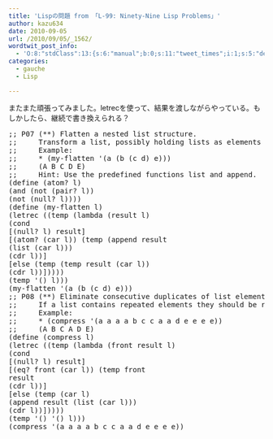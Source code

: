 ```yaml
---
title: 'Lispの問題 from 「L-99: Ninety-Nine Lisp Problems」'
author: kazu634
date: 2010-09-05
url: /2010/09/05/_1562/
wordtwit_post_info:
  - 'O:8:"stdClass":13:{s:6:"manual";b:0;s:11:"tweet_times";i:1;s:5:"delay";i:0;s:7:"enabled";i:1;s:10:"separation";s:2:"60";s:7:"version";s:3:"3.7";s:14:"tweet_template";b:0;s:6:"status";i:2;s:6:"result";a:0:{}s:13:"tweet_counter";i:2;s:13:"tweet_log_ids";a:1:{i:0;i:5339;}s:9:"hash_tags";a:0:{}s:8:"accounts";a:1:{i:0;s:7:"kazu634";}}'
categories:
  - gauche
  - Lisp

---
```

<div class="section">
<p>
    またまた頑張ってみました。letrecを使って、結果を渡しながらやっている。もしかしたら、継続で書き換えられる？
</p>
  
<pre class="syntax-highlight">
<span class="synComment">;; P07 (**) Flatten a nested list structure.</span>
<span class="synComment">;;     Transform a list, possibly holding lists as elements into a `flat' list by replacing each list with its elements (recursively).</span>
<span class="synComment">;;     Example:</span>
<span class="synComment">;;     * (my-flatten '(a (b (c d) e)))</span>
<span class="synComment">;;     (A B C D E)</span>
<span class="synComment">;;     Hint: Use the predefined functions list and append.</span>
<span class="synSpecial">(</span>define <span class="synSpecial">(</span><span class="synStatement">atom</span>? l<span class="synSpecial">)</span>
<span class="synSpecial">(</span><span class="synStatement">and</span> <span class="synSpecial">(</span><span class="synStatement">not</span> <span class="synSpecial">(</span>pair? l<span class="synSpecial">))</span>
<span class="synSpecial">(</span><span class="synStatement">not</span> <span class="synSpecial">(</span><span class="synStatement">null</span>? l<span class="synSpecial">))))</span>
<span class="synSpecial">(</span>define <span class="synSpecial">(</span>my-flatten l<span class="synSpecial">)</span>
<span class="synSpecial">(</span>letrec <span class="synSpecial">((</span>temp <span class="synSpecial">(</span><span class="synStatement">lambda</span> <span class="synSpecial">(</span>result l<span class="synSpecial">)</span>
<span class="synSpecial">(</span><span class="synStatement">cond</span>
[<span class="synSpecial">(</span><span class="synStatement">null</span>? l<span class="synSpecial">)</span> result]
[<span class="synSpecial">(</span><span class="synStatement">atom</span>? <span class="synSpecial">(</span><span class="synStatement">car</span> l<span class="synSpecial">))</span> <span class="synSpecial">(</span>temp <span class="synSpecial">(</span><span class="synStatement">append</span> result
<span class="synSpecial">(</span><span class="synStatement">list</span> <span class="synSpecial">(</span><span class="synStatement">car</span> l<span class="synSpecial">)))</span>
<span class="synSpecial">(</span><span class="synStatement">cdr</span> l<span class="synSpecial">))</span>]
[else <span class="synSpecial">(</span>temp <span class="synSpecial">(</span>temp result <span class="synSpecial">(</span><span class="synStatement">car</span> l<span class="synSpecial">))</span>
<span class="synSpecial">(</span><span class="synStatement">cdr</span> l<span class="synSpecial">))</span>]<span class="synSpecial">))))</span>
<span class="synSpecial">(</span>temp <span class="synSpecial">'()</span> l<span class="synSpecial">)))</span>
<span class="synSpecial">(</span>my-flatten <span class="synSpecial">'(</span>a <span class="synSpecial">(</span>b <span class="synSpecial">(</span>c d<span class="synSpecial">)</span> e<span class="synSpecial">)))</span>
<span class="synComment">;; P08 (**) Eliminate consecutive duplicates of list elements.</span>
<span class="synComment">;;     If a list contains repeated elements they should be replaced with a single copy of the element. The order of the elements should not be changed.</span>
<span class="synComment">;;     Example:</span>
<span class="synComment">;;     * (compress '(a a a a b c c a a d e e e e))</span>
<span class="synComment">;;     (A B C A D E)</span>
<span class="synSpecial">(</span>define <span class="synSpecial">(</span>compress l<span class="synSpecial">)</span>
<span class="synSpecial">(</span>letrec <span class="synSpecial">((</span>temp <span class="synSpecial">(</span><span class="synStatement">lambda</span> <span class="synSpecial">(</span>front result l<span class="synSpecial">)</span>
<span class="synSpecial">(</span><span class="synStatement">cond</span>
[<span class="synSpecial">(</span><span class="synStatement">null</span>? l<span class="synSpecial">)</span> result]
[<span class="synSpecial">(</span><span class="synStatement">eq</span>? front <span class="synSpecial">(</span><span class="synStatement">car</span> l<span class="synSpecial">))</span> <span class="synSpecial">(</span>temp front
result
<span class="synSpecial">(</span><span class="synStatement">cdr</span> l<span class="synSpecial">))</span>]
[else <span class="synSpecial">(</span>temp <span class="synSpecial">(</span><span class="synStatement">car</span> l<span class="synSpecial">)</span>
<span class="synSpecial">(</span><span class="synStatement">append</span> result <span class="synSpecial">(</span><span class="synStatement">list</span> <span class="synSpecial">(</span><span class="synStatement">car</span> l<span class="synSpecial">)))</span>
<span class="synSpecial">(</span><span class="synStatement">cdr</span> l<span class="synSpecial">))</span>]<span class="synSpecial">))))</span>
<span class="synSpecial">(</span>temp <span class="synSpecial">'()</span> <span class="synSpecial">'()</span> l<span class="synSpecial">)))</span>
<span class="synSpecial">(</span>compress <span class="synSpecial">'(</span>a a a a b c c a a d e e e e<span class="synSpecial">))</span>
</pre>
</div>